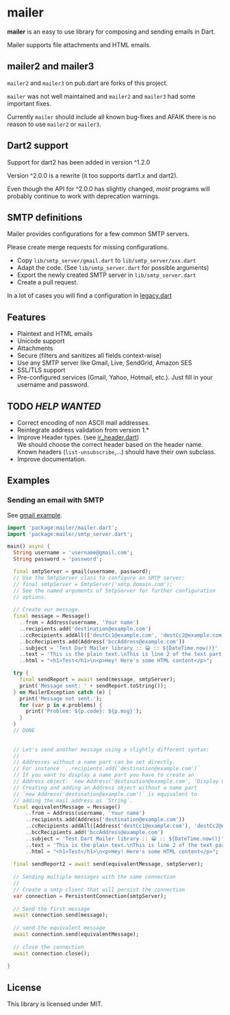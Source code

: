 # mailer


**mailer** is an easy to use library for composing and sending emails in Dart.

Mailer supports file attachments and HTML emails.


## mailer2 and mailer3

`mailer2` and `mailer3` on pub.dart are forks of this project.

`mailer` was not well maintained and `mailer2` and `mailer3` had some important fixes.

Currently `mailer` should include all known bug-fixes and AFAIK there is
no reason to use `mailer2` or `mailer3`.


## Dart2 support

Support for dart2 has been added in version ^1.2.0  

Version ^2.0.0 is a rewrite (it too supports dart1.x and dart2).

Even though the API for ^2.0.0 has slightly changed, *most* programs will probably
continue to work with deprecation warnings.

## SMTP definitions

Mailer provides configurations for a few common SMTP servers.

Please create merge requests for missing configurations.

* Copy `lib/smtp_server/gmail.dart` to `lib/smtp_server/xxx.dart`
* Adapt the code.  (See `lib/smtp_server.dart` for possible arguments)
* Export the newly created SMTP server in `lib/smtp_server.dart`
* Create a pull request.

In a lot of cases you will find a configuration in [legacy.dart](https://github.com/kaisellgren/mailer/blob/v2/lib/legacy.dart)

## Features

* Plaintext and HTML emails
* Unicode support
* Attachments
* Secure (filters and sanitizes all fields context-wise)
* Use any SMTP server like Gmail, Live, SendGrid, Amazon SES
* SSL/TLS support
* Pre-configured services (Gmail, Yahoo, Hotmail, etc.). Just fill in your username and password.

## TODO *HELP WANTED*

* Correct encoding of non ASCII mail addresses.
* Reintegrate address validation from version 1.*
* Improve Header types.  (see [ir_header.dart](lib/src/smtp/internal_representation/ir_header.dart))  
We should choose the correct header based on the header name.  
Known headers (`list-unsubscribe`,...) should have their own subclass.
* Improve documentation.

## Examples

### Sending an email with SMTP

See [gmail example](example/send_gmail.dart).

```dart
import 'package:mailer/mailer.dart';
import 'package:mailer/smtp_server.dart';

main() async {
  String username = 'username@gmail.com';
  String password = 'password';

  final smtpServer = gmail(username, password);
  // Use the SmtpServer class to configure an SMTP server:
  // final smtpServer = SmtpServer('smtp.domain.com');
  // See the named arguments of SmtpServer for further configuration
  // options.  
  
  // Create our message.
  final message = Message()
    ..from = Address(username, 'Your name')
    ..recipients.add('destination@example.com')
    ..ccRecipients.addAll(['destCc1@example.com', 'destCc2@example.com'])
    ..bccRecipients.add(Address('bccAddress@example.com'))
    ..subject = 'Test Dart Mailer library :: 😀 :: ${DateTime.now()}'
    ..text = 'This is the plain text.\nThis is line 2 of the text part.'
    ..html = "<h1>Test</h1>\n<p>Hey! Here's some HTML content</p>";

  try {
    final sendReport = await send(message, smtpServer);
    print('Message sent: ' + sendReport.toString());
  } on MailerException catch (e) {
    print('Message not sent.');
    for (var p in e.problems) {
      print('Problem: ${p.code}: ${p.msg}');
    }
  }
  // DONE
  
  
  // Let's send another message using a slightly different syntax:
  //
  // Addresses without a name part can be set directly.
  // For instance `..recipients.add('destination@example.com')`
  // If you want to display a name part you have to create an
  // Address object: `new Address('destination@example.com', 'Display name part')`
  // Creating and adding an Address object without a name part
  // `new Address('destination@example.com')` is equivalent to
  // adding the mail address as `String`.
  final equivalentMessage = Message()
      ..from = Address(username, 'Your name')
      ..recipients.add(Address('destination@example.com'))
      ..ccRecipients.addAll([Address('destCc1@example.com'), 'destCc2@example.com'])
      ..bccRecipients.add('bccAddress@example.com')
      ..subject = 'Test Dart Mailer library :: 😀 :: ${DateTime.now()}'
      ..text = 'This is the plain text.\nThis is line 2 of the text part.'
      ..html = "<h1>Test</h1>\n<p>Hey! Here's some HTML content</p>";
    
  final sendReport2 = await send(equivalentMessage, smtpServer);
  
  // Sending multiple messages with the same connection
  //
  // Create a smtp client that will persist the connection
  var connection = PersistentConnection(smtpServer);
  
  // Send the first message
  await connection.send(message);
  
  // send the equivalent message
  await connection.send(equivalentMessage);
  
  // close the connection
  await connection.close();
  
}
```

## License
This library is licensed under MIT.
